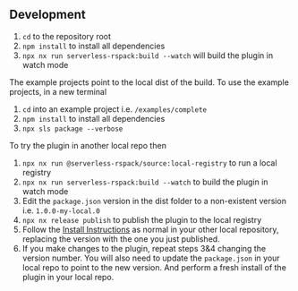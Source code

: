 ## Development

1. `cd` to the repository root
2. `npm install` to install all dependencies
3. `npx nx run serverless-rspack:build --watch` will build the plugin in watch mode

The example projects point to the local dist of the build. To use the example projects, in a new terminal

1. `cd` into an example project i.e. `/examples/complete`
2. `npm install` to install all dependencies
3. `npx sls package --verbose`

To try the plugin in another local repo then

1. `npx nx run @serverless-rspack/source:local-registry` to run a local registry
2. `npx nx run serverless-rspack:build --watch` to build the plugin in watch mode
3. Edit the `package.json` version in the dist folder to a non-existent version i.e. `1.0.0-my-local.0`
4. `npx nx release publish` to publish the plugin to the local registry
5. Follow the [Install Instructions](../README.md#install) as normal in your other local repository, replacing the version with the one you just published.
6. If you make changes to the plugin, repeat steps 3&4 changing the version number. You will also need to update the `package.json` in your local repo to point to the new version. And perform a fresh install of the plugin in your local repo.
